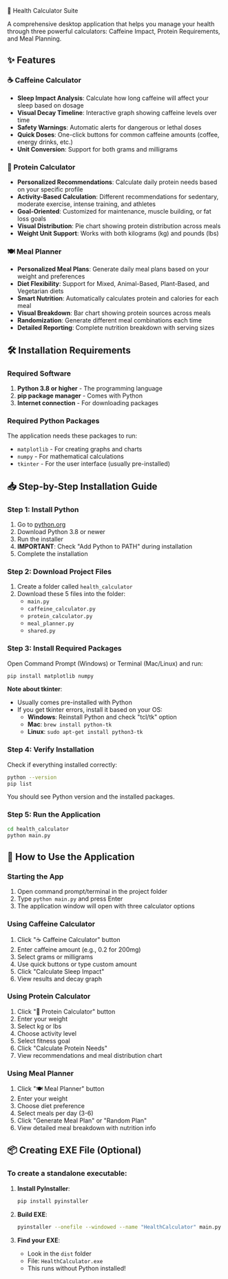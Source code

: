 🏥 Health Calculator Suite

A comprehensive desktop application that helps you manage your health through three powerful calculators: Caffeine Impact, Protein Requirements, and Meal Planning.

## ✨ Features

### ☕ Caffeine Calculator
- **Sleep Impact Analysis**: Calculate how long caffeine will affect your sleep based on dosage
- **Visual Decay Timeline**: Interactive graph showing caffeine levels over time
- **Safety Warnings**: Automatic alerts for dangerous or lethal doses
- **Quick Doses**: One-click buttons for common caffeine amounts (coffee, energy drinks, etc.)
- **Unit Conversion**: Support for both grams and milligrams

### 💪 Protein Calculator  
- **Personalized Recommendations**: Calculate daily protein needs based on your specific profile
- **Activity-Based Calculation**: Different recommendations for sedentary, moderate exercise, intense training, and athletes
- **Goal-Oriented**: Customized for maintenance, muscle building, or fat loss goals
- **Visual Distribution**: Pie chart showing protein distribution across meals
- **Weight Unit Support**: Works with both kilograms (kg) and pounds (lbs)

### 🍽️ Meal Planner
- **Personalized Meal Plans**: Generate daily meal plans based on your weight and preferences
- **Diet Flexibility**: Support for Mixed, Animal-Based, Plant-Based, and Vegetarian diets
- **Smart Nutrition**: Automatically calculates protein and calories for each meal
- **Visual Breakdown**: Bar chart showing protein sources across meals
- **Randomization**: Generate different meal combinations each time
- **Detailed Reporting**: Complete nutrition breakdown with serving sizes

## 🛠️ Installation Requirements

### Required Software
1. **Python 3.8 or higher** - The programming language
2. **pip package manager** - Comes with Python
3. **Internet connection** - For downloading packages

### Required Python Packages
The application needs these packages to run:
- `matplotlib` - For creating graphs and charts
- `numpy` - For mathematical calculations
- `tkinter` - For the user interface (usually pre-installed)

## 📥 Step-by-Step Installation Guide

### Step 1: Install Python
1. Go to [python.org](https://www.python.org/downloads/)
2. Download Python 3.8 or newer
3. Run the installer
4. **IMPORTANT**: Check "Add Python to PATH" during installation
5. Complete the installation

### Step 2: Download Project Files
1. Create a folder called `health_calculator`
2. Download these 5 files into the folder:
   - `main.py`
   - `caffeine_calculator.py` 
   - `protein_calculator.py`
   - `meal_planner.py`
   - `shared.py`

### Step 3: Install Required Packages
Open Command Prompt (Windows) or Terminal (Mac/Linux) and run:

```bash
pip install matplotlib numpy
```

**Note about tkinter**: 
- Usually comes pre-installed with Python
- If you get tkinter errors, install it based on your OS:
  - **Windows**: Reinstall Python and check "tcl/tk" option
  - **Mac**: `brew install python-tk`
  - **Linux**: `sudo apt-get install python3-tk`

### Step 4: Verify Installation
Check if everything installed correctly:
```bash
python --version
pip list
```

You should see Python version and the installed packages.

### Step 5: Run the Application
```bash
cd health_calculator
python main.py
```

## 🚀 How to Use the Application

### Starting the App
1. Open command prompt/terminal in the project folder
2. Type `python main.py` and press Enter
3. The application window will open with three calculator options

### Using Caffeine Calculator
1. Click "☕ Caffeine Calculator" button
2. Enter caffeine amount (e.g., 0.2 for 200mg)
3. Select grams or milligrams
4. Use quick buttons or type custom amount
5. Click "Calculate Sleep Impact"
6. View results and decay graph

### Using Protein Calculator
1. Click "💪 Protein Calculator" button  
2. Enter your weight
3. Select kg or lbs
4. Choose activity level
5. Select fitness goal
6. Click "Calculate Protein Needs"
7. View recommendations and meal distribution chart

### Using Meal Planner
1. Click "🍽️ Meal Planner" button
2. Enter your weight
3. Choose diet preference
4. Select meals per day (3-6)
5. Click "Generate Meal Plan" or "Random Plan"
6. View detailed meal breakdown with nutrition info

## 📦 Creating EXE File (Optional)

### To create a standalone executable:

1. **Install PyInstaller**:
   ```bash
   pip install pyinstaller
   ```

2. **Build EXE**:
   ```bash
   pyinstaller --onefile --windowed --name "HealthCalculator" main.py
   ```

3. **Find your EXE**:
   - Look in the `dist` folder
   - File: `HealthCalculator.exe`
   - This runs without Python installed!
